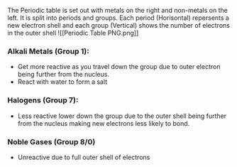 The Periodic table is set out with metals on the right and non-metals on the left. It is split into periods and groups. Each period (Horisontal) repersents a new electron shell and each group (Vertical) shows the number of electrons in the outer shell
![[Periodic Table PNG.png]]




### Alkali Metals (Group 1): 
- Get more reactive as you travel down the group due to outer electron being further from the nucleus.
- React with water to form a salt


### Halogens (Group 7):
- Less reactive lower down the group due to the outer shell being further from the nucleus making new electrons less likely to bond.


### Noble Gases (Group 8/0)
- Unreactive due to full outer shell of electrons